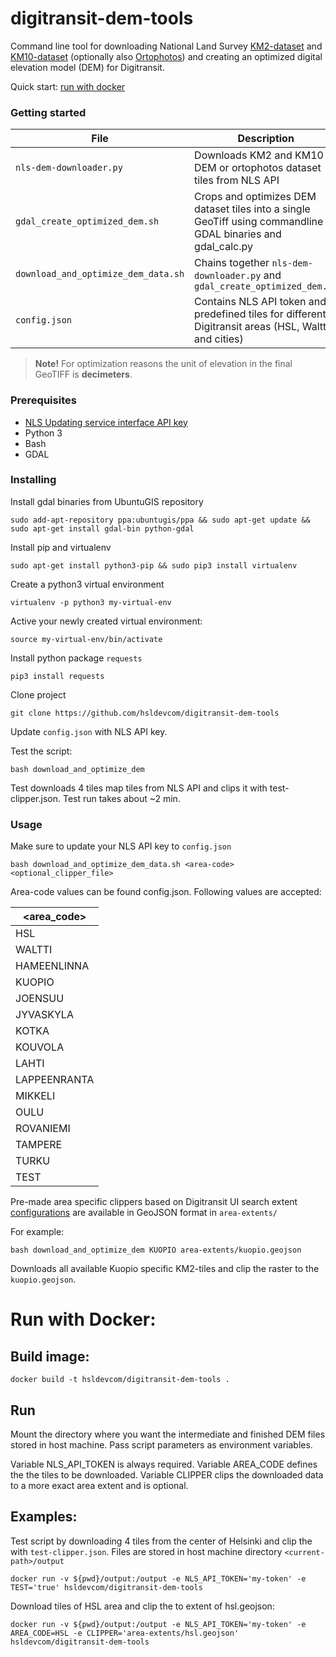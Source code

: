 # digitransit-dem-tools

Command line tool for downloading National Land Survey [KM2-dataset](https://www.maanmittauslaitos.fi/en/maps-and-spatial-data/expert-users/product-descriptions/elevation-model-2-m) and [KM10-dataset](https://www.maanmittauslaitos.fi/en/maps-and-spatial-data/expert-users/product-descriptions/elevation-model-10-m) (optionally also [Ortophotos](https://www.maanmittauslaitos.fi/en/maps-and-spatial-data/expert-users/product-descriptions/aerial-photographs)) and creating an optimized digital elevation model (DEM) for Digitransit. 

Quick start: [run with docker](#Run-with-Docker)

### Getting started

File | Description
--- | --- 
`nls-dem-downloader.py` | Downloads KM2 and KM10 DEM or ortophotos dataset tiles from NLS API
`gdal_create_optimized_dem.sh` |  Crops and optimizes DEM dataset tiles into a single GeoTiff using commandline GDAL binaries and gdal_calc.py 
`download_and_optimize_dem_data.sh` | Chains together `nls-dem-downloader.py` and `gdal_create_optimized_dem.sh`
`config.json` | Contains NLS API token and predefined tiles for different Digitransit areas (HSL, Waltti and cities)

> **Note!** For optimization reasons the unit of elevation in the final GeoTIFF is **decimeters**.
### Prerequisites

* [NLS Updating service interface API key](https://www.maanmittauslaitos.fi/en/e-services/open-data-file-download-service/open-data-file-updating-service-interface)
* Python 3
* Bash
* GDAL

### Installing

Install gdal binaries from UbuntuGIS repository

```
sudo add-apt-repository ppa:ubuntugis/ppa && sudo apt-get update && sudo apt-get install gdal-bin python-gdal
```

Install pip and virtualenv

```
sudo apt-get install python3-pip && sudo pip3 install virtualenv
```

Create a python3 virtual environment 

```
virtualenv -p python3 my-virtual-env
```

Active your newly created virtual environment:
```
source my-virtual-env/bin/activate
```
Install python package `requests`

```
pip3 install requests
```

Clone project

```
git clone https://github.com/hsldevcom/digitransit-dem-tools
```

Update `config.json` with NLS API key.

Test the script:

```
bash download_and_optimize_dem
```

Test downloads 4 tiles map tiles from NLS API and clips it with test-clipper.json.
Test run takes about ~2 min.

### Usage

Make sure to update your NLS API key to `config.json`

```
bash download_and_optimize_dem_data.sh <area-code> <optional_clipper_file>
```

Area-code values can be found config.json. Following values are accepted:

<area_code> |
--- |
HSL |
WALTTI | 
HAMEENLINNA |  
KUOPIO |
JOENSUU |
JYVASKYLA |
KOTKA | 
KOUVOLA |
LAHTI |
LAPPEENRANTA |
MIKKELI |
OULU |
ROVANIEMI |
TAMPERE |
TURKU |
TEST |

Pre-made area specific clippers based on Digitransit UI search extent [configurations](https://github.com/HSLdevcom/digitransit-ui/tree/master/app/configurations) are available in GeoJSON format in `area-extents/`

For example:

```
bash download_and_optimize_dem KUOPIO area-extents/kuopio.geojson
```

Downloads all available Kuopio specific KM2-tiles and clip the raster to the `kuopio.geojson`.


# Run with Docker:

## Build image:

`
docker build -t hsldevcom/digitransit-dem-tools .
`
## Run
Mount the directory where you want the intermediate and finished DEM files stored in host machine. Pass script parameters as environment variables.

Variable NLS_API_TOKEN is always required. Variable AREA_CODE defines the the tiles to be downloaded. Variable CLIPPER clips the downloaded data to a more exact area extent and is optional.

## Examples: 

Test script by downloading 4 tiles from the center of Helsinki and clip the with `test-clipper.json`. Files are stored in host machine directory `<current-path>/output`

`
docker run -v ${pwd}/output:/output -e NLS_API_TOKEN='my-token' -e TEST='true' hsldevcom/digitransit-dem-tools
`

Download tiles of HSL area and clip the to extent of hsl.geojson:

`
docker run -v ${pwd}/output:/output -e NLS_API_TOKEN='my-token' -e AREA_CODE=HSL -e CLIPPER='area-extents/hsl.geojson' hsldevcom/digitransit-dem-tools
`


